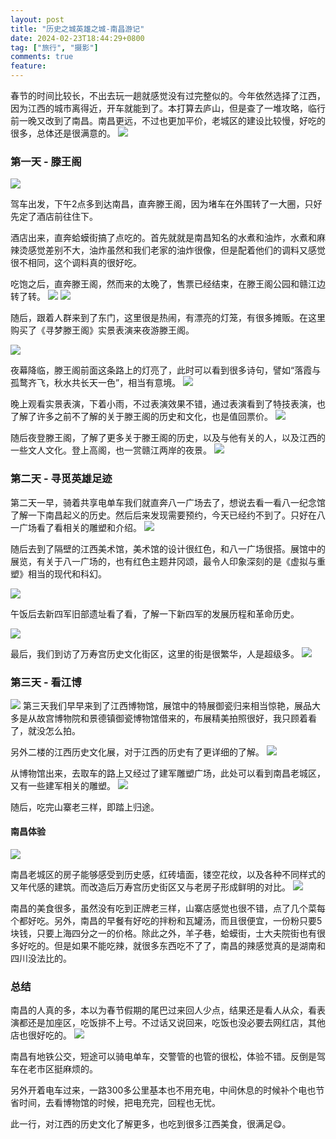 ```yaml
---
layout: post
title: "历史之城英雄之城-南昌游记"
date: 2024-02-23T18:44:29+0800
tag: ["旅行", "摄影"]
comments: true
feature: 
---
```

春节的时间比较长，不出去玩一趟就感觉没有过完整似的。今年依然选择了江西，因为江西的城市离得近，开车就能到了。本打算去庐山，但是查了一堆攻略，临行前一晚又改到了南昌。南昌更远，不过也更加平价，老城区的建设比较慢，好吃的很多，总体还是很满意的。
![](https://img.isming.me/photo/IMG_20240217_160538.jpg)

<!--more-->

### 第一天 - 滕王阁

![](https://img.isming.me/photo/20240216-15.jpg)

驾车出发，下午2点多到达南昌，直奔滕王阁，因为堵车在外围转了一大圈，只好先定了酒店前往住下。

酒店出来，直奔蛤蟆街搞了点吃的。首先就就是南昌知名的水煮和油炸，水煮和麻辣烫感觉差别不大，油炸虽然和我们老家的油炸很像，但是配着他们的调料又感觉很不相同，这个调料真的很好吃。

吃饱之后，直奔滕王阁，然而来的太晚了，售票已经结束，在滕王阁公园和赣江边转了转。
![](https://img.isming.me/photo/20240216-15-19.jpg)
![](https://img.isming.me/photo/20240216-15-23.jpg)

随后，跟着人群来到了东门，这里很是热闹，有漂亮的灯笼，有很多摊贩。在这里购买了《寻梦滕王阁》实景表演来夜游滕王阁。

![](https://img.isming.me/photo/20240216-15-29.jpg)

夜幕降临，滕王阁前面这条路上的灯亮了，此时可以看到很多诗句，譬如“落霞与孤鹜齐飞，秋水共长天一色”，相当有意境。
![](https://img.isming.me/photo/20240216-15-31.jpg)

晚上观看实景表演，下着小雨，不过表演效果不错，通过表演看到了特技表演，也了解了许多之前不了解的关于滕王阁的历史和文化，也是值回票价。
![](https://img.isming.me/photo/IMG_20240216_201158.jpg)

随后夜登滕王阁，了解了更多关于滕王阁的历史，以及与他有关的人，以及江西的一些文人文化。登上高阁，也一赏赣江两岸的夜景。
![](https://img.isming.me/photo/20240216-15-44.jpg)

### 第二天 - 寻觅英雄足迹
第二天一早，骑着共享电单车我们就直奔八一广场去了，想说去看一看八一纪念馆了解一下南昌起义的历史。然后后来发现需要预约，今天已经约不到了。只好在八一广场看了看相关的雕塑和介绍。
![](https://img.isming.me/photo/20240217-15-3.jpg)

随后去到了隔壁的江西美术馆，美术馆的设计很红色，和八一广场很搭。展馆中的展览，有关于八一广场的，也有红色主题井冈颂，最令人印象深刻的是《虚拟与重塑》相当的现代和科幻。

![](https://img.isming.me/photo/20240217-15.jpg)

午饭后去新四军旧部遗址看了看，了解一下新四军的发展历程和革命历史。

![](https://img.isming.me/photo/20240217-15-41.jpg)

最后，我们到访了万寿宫历史文化街区，这里的街是很繁华，人是超级多。
![](https://img.isming.me/photo/IMG_20240217_165307.jpg)

### 第三天 - 看江博

![](https://img.isming.me/photo/IMG_20240218_113907.jpg)
第三天我们早早来到了江西博物馆，展馆中的特展御瓷归来相当惊艳，展品大多是从故宫博物院和景德镇御瓷博物馆借来的，布展精美拍照很好，我只顾着看了，就没怎么拍。

另外二楼的江西历史文化展，对于江西的历史有了更详细的了解。
![](https://img.isming.me/photo/IMG_20240218_111804.jpg)

从博物馆出来，去取车的路上又经过了建军雕塑广场，此处可以看到南昌老城区，又有一些建军相关的雕塑。
![](https://img.isming.me/photo/IMG_20240218_114256.jpg)

随后，吃完山寨老三样，即踏上归途。


#### 南昌体验
![](https://img.isming.me/photo/20240217-15-33.jpg)

南昌老城区的房子能够感受到历史感，红砖墙面，镂空花纹，以及各种不同样式的又年代感的建筑。而改造后万寿宫历史街区又与老房子形成鲜明的对比。
![](https://img.isming.me/photo/20240217-15-37.jpg)

南昌的美食很多，虽然没有吃到正牌老三样，山寨店感觉也很不错，点了几个菜每个都好吃。另外，南昌的早餐有好吃的拌粉和瓦罐汤，而且很便宜，一份粉只要5块钱，只要上海四分之一的价格。除此之外，羊子巷，蛤蟆街，士大夫院街也有很多好吃的。但是如果不能吃辣，就很多东西吃不了了，南昌的辣感觉真的是湖南和四川没法比的。

### 总结

南昌的人真的多，本以为春节假期的尾巴过来回人少点，结果还是看人从众，看表演都还是加座区，吃饭排不上号。不过话又说回来，吃饭也没必要去网红店，其他店也很好吃的。
![](https://img.isming.me/photo/20240216-15-10.jpg)


南昌有地铁公交，短途可以骑电单车，交警管的也管的很松，体验不错。反倒是驾车在老市区挺麻烦的。

另外开着电车过来，一路300多公里基本也不用充电，中间休息的时候补个电也节省时间，去看博物馆的时候，把电充完，回程也无忧。

此一行，对江西的历史文化了解更多，也吃到很多江西美食，很满足😋。